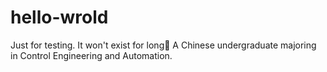 # hello-wrold
Just for testing. It won't exist for long🫡
A Chinese undergraduate majoring in Control Engineering and Automation.
